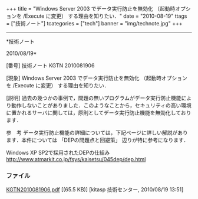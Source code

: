 ﻿+++
title = "Windows Server 2003 でデータ実行防止を無効化 （起動時オプションを /Execute に変更） する理由を知りたい．"
date = "2010-08-19"
ttags = ["技術ノート"]
tcategories = ["tech"]
banner = "img/technote.jpg"
+++

-----------------------------------------------------------------------------------------------------------------------------

*技術ノート

2010/08/19*


[番号]
技術ノート KGTN 2010081906

[現象]
Windows Server 2003 でデータ実行防止を無効化 （起動時オプションを
/Execute に変更） する理由を知りたい．

[説明]
過去の幾つかの事例で，問題の無いプログラムがデータ実行防止機能により動作しないことがありました．このようなことから，セキュリティの高い環境に置かれるサーバに関しては，原則としてデータ実行防止機能を無効化しております．

参　考
データ実行防止機能の詳細については，下記ページに詳しい解説があります．本件については
「DEPの問題点と回避策」 辺りが特に参考になります．

Windows XP SP2で採用されたDEPの仕組み
<http://www.atmarkit.co.jp/fsys/kaisetsu/045dep/dep.html>


### ファイル

 
 


[KGTN2010081906.pdf](http://techreport.kitasp.net/attachments/download/283/KGTN2010081906.pdf)
 [(65.5 KB)] [kitasp 技術センター, 2010/08/19
13:51]


 


 

